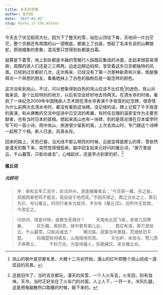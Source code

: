 ```yaml
---
title: 冬天的京都
author: 张列弛
date: '2017-03-02'
slug: Kyoto_in_the_Winter
---
```


今天去了伏见稻荷大社，因为下了整天的雪，站在山顶往下看，天地间一片白茫茫，整个京都还有周围的山一望眼底，都披上了白装，想起了毛泽东说的山舞银蛇，原驰蜡象的景象，混沌里只觉得到处都是白霜。

就算是下着雪，地上到处都是半融的雪被行人踩踏后集成的冰面，走起来很容易滑倒，周围的游人们还是三三两两，边走边聊边拍照，享受着这冬日京都独特的风景。已经到过京都好几次，这次再来，已经没有了第一次那种新奇和兴奋，倒是像拜访一个熟悉的朋友，看看她抹上了白色的脂粉后是一副怎样的颜色。

这次没有到岚山，不过，可以想象得到白色的岚山应该不比红色[^1]的逊色，岚山对我来说，是个比较特别的地方，以后有空会好好地去待两天。在清水寺的时候，看到了一块纪念2009年中国残疾人艺术团在清水寺表演千手观音的纪念碑，很奇怪为什么前两次去清水寺时，都没有看到这块碑。没记错的话，碑上记叙了千手观音的表演，和从佛教的交流中促进中日交流的希翼，有时任总理的温家宝作为主要贡献者，也有当时日本的首相。想起来岚山也有一块碑，刻的是周总理在日本留学时写下的一首小诗，雨中岚山，旅游很少留影的我，上次去岚山时，专门跟这个诗碑一起照了个相。斯人已逝，风骨永存。

回来的路上，天色已昏。当光线不那么明亮的时候，云层显得是那么的厚，雪依然是漫天的飘下来，突然觉得很孤单，脑中回复起来元好问的雁丘词，“渺万里层云，千山暮雪，只影向谁去”，心绪起伏，还是早点到家的好。[^2]

#### 雁丘词

##### 元好问

 > 序：泰和五年乙丑岁，赴试并州，道逢捕雁者云；“今旦获一雁，杀之矣。其脱网者悲鸣不能去，竟自投于地而死。”予因买得之，葬之汾水之上，累石为识，号曰雁丘。时同行者多为赋诗，予亦有《雁丘词》。旧所作无宫商，今改定之。
 
 
> 问世间、情是何物，直教生死相许？ 　　
天南地北双飞客，老翅几回寒暑。 　　
欢乐趣，离别苦，就中更有痴儿女。 　　
君应有语，渺万里层云，千山暮雪，只影向谁去？ 　　
横汾路，寂寞当年箫鼓，荒烟依旧平楚。 　　
招魂楚些何嗟及，山鬼暗啼风雨。 　　
天也妒，未信与，莺儿燕子俱黄土。 　　
千秋万古。为留待骚人，狂歌痛饮，来访雁丘处。

[^1]: 岚山的枫叶是京都名景，大概十二月初开始，漫山的红叶把整个岚山烧成一道炫目的风景。
[^2]: 这是旧作了，当时去京都玩，漫天的风雪，一个人火车去，火车回，别有滋味。天冷，当时正好坐在了火车门的对面，人上人下，一开一关，冷风扎腿，这是用电脑散热口取暖的时候，敲下来的。

